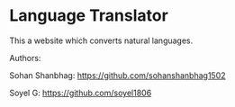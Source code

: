# Language Translator

This a website which converts natural languages.

Authors:

Sohan Shanbhag: https://github.com/sohanshanbhag1502

Soyel G: https://github.com/soyel1806
